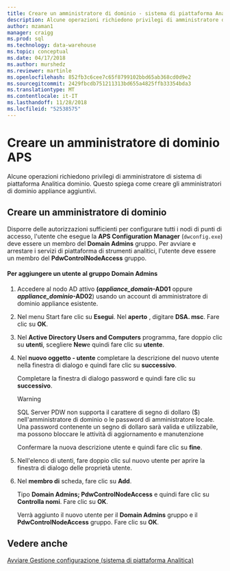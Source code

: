 ```yaml
---
title: Creare un amministratore di dominio - sistema di piattaforma Analitica | Microsoft Docs
description: Alcune operazioni richiedono privilegi di amministratore di sistema di piattaforma Analitica dominio. Questo spiega come creare gli amministratori di dominio appliance aggiuntivi.
author: mzaman1
manager: craigg
ms.prod: sql
ms.technology: data-warehouse
ms.topic: conceptual
ms.date: 04/17/2018
ms.author: murshedz
ms.reviewer: martinle
ms.openlocfilehash: 852fb3c6cee7c65f8799102bbd65ab368cd0d9e2
ms.sourcegitcommit: 2429fbcdb751211313bd655a4825ffb33354bda3
ms.translationtype: MT
ms.contentlocale: it-IT
ms.lasthandoff: 11/28/2018
ms.locfileid: "52538575"
---
```

# <a name="create-an-aps-domain-administrator"></a>Creare un amministratore di dominio APS
Alcune operazioni richiedono privilegi di amministratore di sistema di piattaforma Analitica dominio. Questo spiega come creare gli amministratori di dominio appliance aggiuntivi.  
  
## <a name="create-a-domain-administrator"></a>Creare un amministratore di dominio  
Disporre delle autorizzazioni sufficienti per configurare tutti i nodi di punti di accesso, l'utente che esegue la **APS Configuration Manager** (`dwconfig.exe`) deve essere un membro del **Domain Admins** gruppo. Per avviare e arrestare i servizi di piattaforma di strumenti analitici, l'utente deve essere un membro del **PdwControlNodeAccess** gruppo.  
  
#### <a name="to-add-a-user-to-the-domain-admins-group"></a>Per aggiungere un utente al gruppo Domain Admins  
  
1.  Accedere al nodo AD attivo **(_appliance\_domain_-AD01** oppure  **_appliance\_dominio_-AD02**) usando un account di amministratore di dominio appliance esistente.  
  
2.  Nel menu Start fare clic su **Esegui**. Nel **aperto** , digitare **DSA. msc**. Fare clic su **OK**.  
  
3.  Nel **Active Directory Users and Computers** programma, fare doppio clic su **utenti**, scegliere **New**e quindi fare clic su **utente**.  
  
4.  Nel **nuovo oggetto - utente** completare la descrizione del nuovo utente nella finestra di dialogo e quindi fare clic su **successivo**.  
  
    Completare la finestra di dialogo password e quindi fare clic su **successivo**.  
  
    > [!WARNING]  
    > SQL Server PDW non supporta il carattere di segno di dollaro ($) nell'amministratore di dominio o le password di amministratore locale. Una password contenente un segno di dollaro sarà valida e utilizzabile, ma possono bloccare le attività di aggiornamento e manutenzione  
  
    Confermare la nuova descrizione utente e quindi fare clic su **fine**.  
  
5.  Nell'elenco di utenti, fare doppio clic sul nuovo utente per aprire la finestra di dialogo delle proprietà utente.  
  
6.  Nel **membro di** scheda, fare clic su **Add**.  
  
    Tipo **Domain Admins; PdwControlNodeAccess** e quindi fare clic su **Controlla nomi**. Fare clic su **OK**.  
  
    Verrà aggiunto il nuovo utente per il **Domain Admins** gruppo e il **PdwControlNodeAccess** gruppo. Fare clic su **OK**.  
  
## <a name="see-also"></a>Vedere anche  
[Avviare Gestione configurazione &#40;sistema di piattaforma Analitica&#41;](launch-the-configuration-manager.md)  
  
